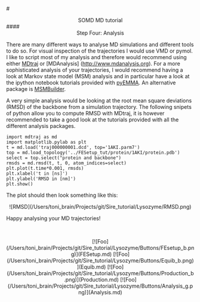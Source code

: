 #<center>SOMD MD tutorial</center>
####<center>Step Four: Analysis </center>

There are many different ways to analyse MD simulations and different tools to do so. For visual inspection of the trajectories I would use VMD or pymol. I like to script most of my analysis and therefore would recommend using either [MDtraj](http://www.mdtraj.org/1.7.2) or [MDAnalysis] (http://www.mdanalysis.org). For a more sophisticated analysis of your trajectories, I would recommend having a look at Markov state model (MSM) analysis and in particular have a look at the ipython notebook tutorials provided with [pyEMMA](http://emma-project.org/latest/). An alternative package is [MSMBuilder](http://www.mdanalysis.org).

A very simple analysis would be looking at the root mean square deviations (RMSD) of the backbone from a simulation trajectory. The following snipets of python allow you to compute RMSD with MDtraj, it is however recommended to take a good look at the tutorials provided with all the different analysis packages. 

```
import mdtraj as md
import matplotlib.pylab as plt
t = md.load('traj000000001.dcd', top='1AKI.parm7')
top = md.load_topology('../FESetup_tut/protein/1AKI/protein.pdb')
select = top.select("protein and backbone")
rmsds = md.rmsd(t, t, 0, atom_indices=select)  
plt.plot(t.time*0.001, rmsds)
plt.xlabel('t in [ns]')
plt.ylabel('RMSD in [nm]')
plt.show()
```

The plot should then look something like this:
<center>![RMSD](/Users/toni_brain/Projects/git/Sire_tutorial/Lysozyme/RMSD.png) </center>

Happy analysing your MD trajectories!


&nbsp;
&nbsp;
&nbsp;
<center>[![Foo](/Users/toni_brain/Projects/git/Sire_tutorial/Lysozyme/Buttons/FEsetup_b.png)](FESetup.md) [![Foo](/Users/toni_brain/Projects/git/Sire_tutorial/Lysozyme/Buttons/Equib_b.png)](Equib.md) [![Foo](/Users/toni_brain/Projects/git/Sire_tutorial/Lysozyme/Buttons/Production_b.png)](Production.md) [![Foo](/Users/toni_brain/Projects/git/Sire_tutorial/Lysozyme/Buttons/Analysis_g.png)](Analysis.md)</center>